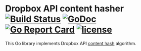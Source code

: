 # Dropbox API content hasher [![Build Status](https://travis-ci.org/Metalnem/dropbox.svg?branch=master)](https://travis-ci.org/Metalnem/dropbox) [![GoDoc](https://godoc.org/github.com/Metalnem/dropbox?status.svg)](https://godoc.org/github.com/Metalnem/dropbox) [![Go Report Card](https://goreportcard.com/badge/github.com/Metalnem/dropbox)](https://goreportcard.com/report/github.com/Metalnem/dropbox) [![license](https://img.shields.io/badge/license-MIT-blue.svg?style=flat)](https://raw.githubusercontent.com/metalnem/dropbox/master/LICENSE)

This Go library implements Dropbox API [content hash](https://www.dropbox.com/developers/reference/content-hash) algorithm.
